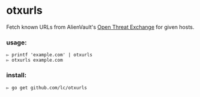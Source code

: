 # otxurls
Fetch known URLs from AlienVault's [Open Threat Exchange](https://otx.alienvault.com) for given hosts.

### usage:
```
▻ printf 'example.com' | otxurls
▻ otxurls example.com
```

### install:
```
▻ go get github.com/lc/otxurls
```
